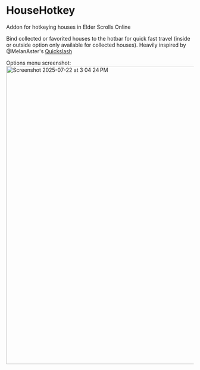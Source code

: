 # HouseHotkey
Addon for hotkeying houses in Elder Scrolls Online

 Bind collected or favorited houses to the hotbar for quick fast travel (inside or outside option only available for collected houses).  Heavily inspired by @MelanAster's [Quickslash](https://www.esoui.com/downloads/info3955-QuickSlash-AddSlashCommandstoQuickslotsWheels.html)

 Options menu screenshot:
<img width="603" height="798" alt="Screenshot 2025-07-22 at 3 04 24 PM" src="https://github.com/user-attachments/assets/6b0ac84e-618d-4abb-b53e-db6e18a2ff3a" />
